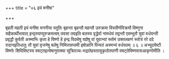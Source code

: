 +++
title = "०६ इयं मनीषा"

+++

बृहती महती इयं मनीषा मननीया स्तुतिः बृहन्ता बृहन्तौ महन्तौ उरुक्रमा विस्तीर्णविक्रमौ विष्णुना सहैकार्थीभावात् इन्द्रस्याप्युरुक्रमत्वम् तवसा तवइति बलस्य वृद्धेर्वा नामधेयं तद्वन्तौ एवम्भूतौ युवां वर्धयन्ती प्रवृद्धौ कुर्वती अस्माभिः कृता हे विष्णो हे इन्द्र विदथेषु यज्ञेषु वां युवाभ्यां स्तोमं उक्तलक्षणं स्तोत्रं ररे ददे रादानइतिधातुः तौ युवां वृजनेषु बलेषु निमित्तसप्तमी इषोन्नानि पिन्वतं अस्मभ्यं वर्धयतम् ॥ ६ ॥ अभ्युदयेष्टौ विष्णोः शिपिविष्टस्य वषट्तइत्येषानुवाक्या सूत्रितञ्च-भद्रातेहस्तासुकृतोतपाणी वषट्तेविष्णवासआकृणोमीति ।